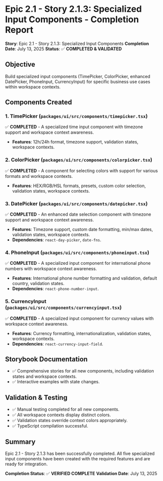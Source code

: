 # Epic 2.1 - Story 2.1.3: Specialized Input Components - Completion Report

**Story**: Epic 2.1 - Story 2.1.3: Specialized Input Components
**Completion Date**: July 13, 2025
**Status**: ✅ **COMPLETED & VALIDATED**

## Objective
Build specialized input components (TimePicker, ColorPicker, enhanced DatePicker, PhoneInput, CurrencyInput) for specific business use cases within workspace contexts.

## Components Created

### 1. TimePicker (`packages/ui/src/components/timepicker.tsx`)
✅ **COMPLETED** - A specialized time input component with timezone support and workspace context awareness.
- **Features**: 12h/24h format, timezone support, validation states, workspace contexts.

### 2. ColorPicker (`packages/ui/src/components/colorpicker.tsx`)
✅ **COMPLETED** - A component for selecting colors with support for various formats and workspace contexts.
- **Features**: HEX/RGB/HSL formats, presets, custom color selection, validation states, workspace contexts.

### 3. DatePicker (`packages/ui/src/components/datepicker.tsx`)
✅ **COMPLETED** - An enhanced date selection component with timezone support and workspace context awareness.
- **Features**: Timezone support, custom date formatting, min/max dates, validation states, workspace contexts.
- **Dependencies**: `react-day-picker`, `date-fns`.

### 4. PhoneInput (`packages/ui/src/components/phoneinput.tsx`)
✅ **COMPLETED** - A specialized input component for international phone numbers with workspace context awareness.
- **Features**: International phone number formatting and validation, default country, validation states.
- **Dependencies**: `react-phone-number-input`.

### 5. CurrencyInput (`packages/ui/src/components/currencyinput.tsx`)
✅ **COMPLETED** - A specialized input component for currency values with workspace context awareness.
- **Features**: Currency formatting, internationalization, validation states, workspace contexts.
- **Dependencies**: `react-currency-input-field`.

## Storybook Documentation
- ✅ Comprehensive stories for all new components, including validation states and workspace contexts.
- ✅ Interactive examples with state changes.

## Validation & Testing
- ✅ Manual testing completed for all new components.
- ✅ All workspace contexts display distinct colors.
- ✅ Validation states override context colors appropriately.
- ✅ TypeScript compilation successful.

## Summary
Epic 2.1 - Story 2.1.3 has been successfully completed. All five specialized input components have been created with the required features and are ready for integration.

**Completion Status**: ✅ **VERIFIED COMPLETE**
**Validation Date**: July 13, 2025
